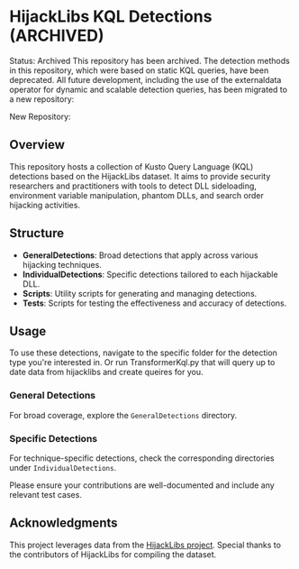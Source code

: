 # HijackLibs KQL Detections (ARCHIVED)
Status: Archived
This repository has been archived. The detection methods in this repository, which were based on static KQL queries, have been deprecated.
All future development, including the use of the externaldata operator for dynamic and scalable detection queries, has been migrated to a new repository:

New Repository:

## Overview
This repository hosts a collection of Kusto Query Language (KQL) detections based on the HijackLibs dataset. It aims to provide security researchers and practitioners with tools to detect DLL sideloading, environment variable manipulation, phantom DLLs, and search order hijacking activities.

## Structure
- **GeneralDetections**: Broad detections that apply across various hijacking techniques.
- **IndividualDetections**: Specific detections tailored to each hijackable DLL.
- **Scripts**: Utility scripts for generating and managing detections.
- **Tests**: Scripts for testing the effectiveness and accuracy of detections.

## Usage
To use these detections, navigate to the specific folder for the detection type you're interested in. 
Or run TransformerKql.py that will query up to date data from hijacklibs and create queires for you. 

### General Detections
For broad coverage, explore the `GeneralDetections` directory.

### Specific Detections
For technique-specific detections, check the corresponding directories under `IndividualDetections`.

Please ensure your contributions are well-documented and include any relevant test cases.

## Acknowledgments
This project leverages data from the [HijackLibs project](https://hijacklibs.net). Special thanks to the contributors of HijackLibs for compiling the dataset.

